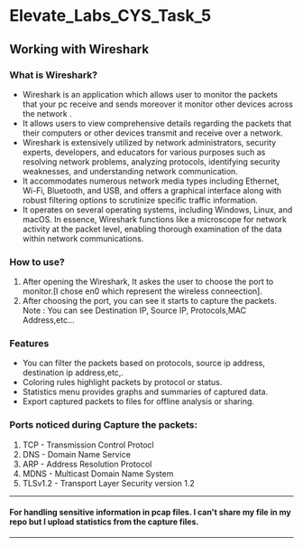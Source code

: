 # Elevate_Labs_CYS_Task_5
## Working with Wireshark
### What is Wireshark?
- Wireshark is an application which allows user to monitor the packets that your pc receive and sends moreover it monitor other devices across the network .
- It allows users to view comprehensive details regarding the packets that their computers or other devices transmit and receive over a network.
- Wireshark is extensively utilized by network administrators, security experts, developers, and educators for various purposes such as resolving network problems, analyzing protocols, identifying security weaknesses, and understanding network communication.
- It accommodates numerous network media types including Ethernet, Wi-Fi, Bluetooth, and USB, and offers a graphical interface along with robust filtering options to scrutinize specific traffic information.
- It operates on several operating systems, including Windows, Linux, and macOS. In essence, Wireshark functions like a microscope for network activity at the packet level, enabling thorough examination of the data within network communications.

### How to use?
 1. After opening the Wireshark, It askes the user to choose the port to monitor.[I chose en0 which represent the wireless conneection].
 2. After choosing the port, you can see it starts to capture the packets.
<br>Note : You can see Destination IP, Source IP, Protocols,MAC Address,etc...

### Features
- You can filter the packets based on protocols, source ip address, destination ip address,etc,.
- Coloring rules highlight packets by protocol or status.
- Statistics menu provides graphs and summaries of captured data.
- Export captured packets to files for offline analysis or sharing.

### Ports noticed during Capture the packets:
1. TCP - Transmission Control Protocl
2. DNS - Domain Name Service
3. ARP - Address Resolution Protocol
4. MDNS - Multicast Domain Name System
5. TLSv1.2 - Transport Layer Security version 1.2

***
#### For handling sensitive information in pcap files. I can't share my file in my repo but I upload statistics from the capture files.
***
   

